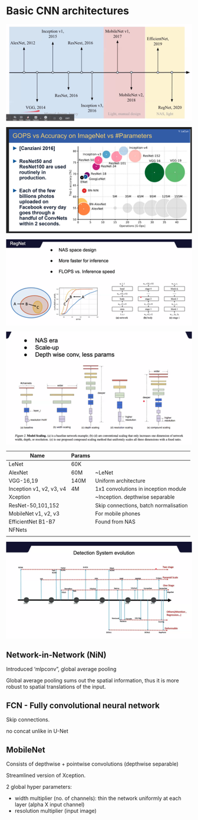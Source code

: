 # Basic CNN architectures

![Timeline](./basic-cnn-architectures-01.png)

![GOPS vs Accuracy](./basic-cnn-architectures-02.png)

![RegNet](./basic-cnn-architectures-03.png)

![](./basic-cnn-architectures-04.png)

| Name | Params |  |
| --- | --- | --- |
| LeNet | 60K |  |
| AlexNet | 60M | ~LeNet |
| VGG-16,19 | 140M | Uniform architecture |
| Inception v1, v2, v3, v4 | 4M | 1x1 convolutions in inception module |
| Xception |  | ~Inception. depthwise separable |
| ResNet-50,101,152 |  | Skip connections, batch normalisation |
| MobileNet v1, v2, v3 |  | For mobile phones |
| EfficientNet B1-B7 |  | Found from NAS |
| NFNets |  |  |
|  |  |  |

![Detection system evolution](./basic-cnn-architectures-05.png)

## **Network-in-Network (NiN)**

Introduced ‘mlpconv”, global average pooling

Global average pooling sums out the spatial information, thus it is more robust to spatial translations of the input.

## **FCN - Fully convolutional neural network**

Skip connections.

no concat unlike in U-Net

## **MobileNet**

Consists of depthwise + pointwise convolutions (depthwise separable)

Streamlined version of Xception.

2 global hyper parameters:

- width multiplier (no. of channels): thin the network uniformly at each layer (alpha X input channel)
- resolution multiplier (input image)
